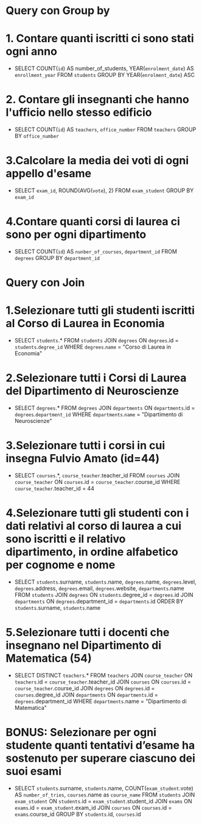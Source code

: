 # Query con Group by

# 1. Contare quanti iscritti ci sono stati ogni anno

 - SELECT COUNT(`id`) AS number_of_students, YEAR(`enrolment_date`) AS `enrollment_year` FROM `students` GROUP BY YEAR(`enrolment_date`) ASC

# 2. Contare gli insegnanti che hanno l'ufficio nello stesso edificio

- SELECT COUNT(`id`) AS `teachers`, `office_number` FROM `teachers` GROUP BY `office_number`

# 3.Calcolare la media dei voti di ogni appello d'esame

- SELECT `exam_id`, ROUND(AVG(`vote`), 2) FROM `exam_student` GROUP BY `exam_id`

# 4.Contare quanti corsi di laurea ci sono per ogni dipartimento

- SELECT COUNT(`id`) AS `nunber_of_courses`, `department_id` FROM `degrees` GROUP BY `department_id`


# Query con Join

# 1.Selezionare tutti gli studenti iscritti al Corso di Laurea in Economia

- SELECT `students`.* FROM `students` JOIN `degrees` ON `degrees`.id = `students`.`degree_id` WHERE `degrees`.`name` = "Corso di Laurea in Economia"
# 2.Selezionare tutti i Corsi di Laurea del Dipartimento di Neuroscienze

- SELECT `degrees`.* FROM `degrees` JOIN `departments` ON `departments`.id = `degrees`.`department_id` WHERE `departments`.`name` = "Dipartimento di Neuroscienze"

# 3.Selezionare tutti i corsi in cui insegna Fulvio Amato (id=44)

- SELECT `courses`.*, `course_teacher`.teacher_id FROM `courses` JOIN `course_teacher` ON `courses`.id = `course_teacher`.course_id WHERE `course_teacher`.teacher_id = 44

# 4.Selezionare tutti gli studenti con i dati relativi al corso di laurea a cui sono iscritti e il relativo dipartimento, in ordine alfabetico per cognome e nome

- SELECT `students`.surname, `students`.name, `degrees`.name, `degrees`.level, `degrees`.address, `degrees`.email, `degrees`.website, `departments`.name FROM `students` JOIN `degrees` ON `students`.degree_id = `degrees`.id JOIN `departments` ON `degrees`.department_id = `departments`.id ORDER BY `students`.surname, `students`.name

# 5.Selezionare tutti i docenti che insegnano nel Dipartimento di Matematica (54)

- SELECT DISTINCT `teachers`.* FROM `teachers` JOIN `course_teacher` ON `teachers`.id = `course_teacher`.teacher_id JOIN `courses` ON `courses`.id = `course_teacher`.course_id JOIN `degrees` ON `degrees`.id = `courses`.degree_id JOIN `departments` ON `departments`.id = `degrees`.department_id WHERE `departments`.name = "Dipartimento di Matematica"

# BONUS: Selezionare per ogni studente quanti tentativi d’esame ha sostenuto per superare ciascuno dei suoi esami

- SELECT `students`.surname, `students`.name, COUNT(`exam_student`.vote) AS `number_of_tries`, `courses`.name as `course_name` FROM `students` JOIN `exam_student` ON `students`.id = `exam_student`.student_id JOIN `exams` ON `exams`.id = `exam_student`.exam_id JOIN `courses` ON `courses`.id = `exams`.course_id GROUP BY `students`.id, `courses`.id

